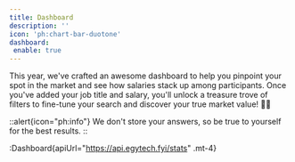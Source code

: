 ```yaml
---
title: Dashboard
description: ''
icon: 'ph:chart-bar-duotone'
dashboard:
 enable: true
---
```


This year, we've crafted an awesome dashboard to help you pinpoint your spot in the market and see how salaries stack up among participants. Once you've added your job title and salary, you'll unlock a treasure trove of filters to fine-tune your search and discover your true market value! 💼✨

::alert{icon="ph:info"}
  We don't store your answers, so be true to yourself for the best results.
::

:Dashboard{apiUrl="https://api.egytech.fyi/stats" .mt-4}

